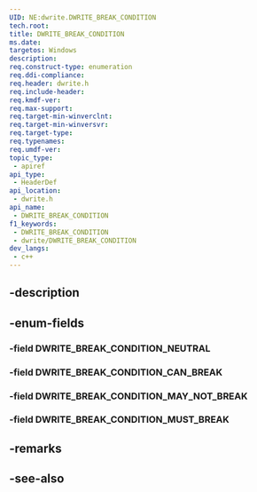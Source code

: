 ```yaml
---
UID: NE:dwrite.DWRITE_BREAK_CONDITION
tech.root: 
title: DWRITE_BREAK_CONDITION
ms.date: 
targetos: Windows
description: 
req.construct-type: enumeration
req.ddi-compliance: 
req.header: dwrite.h
req.include-header: 
req.kmdf-ver: 
req.max-support: 
req.target-min-winverclnt: 
req.target-min-winversvr: 
req.target-type: 
req.typenames: 
req.umdf-ver: 
topic_type:
 - apiref
api_type:
 - HeaderDef
api_location:
 - dwrite.h
api_name:
 - DWRITE_BREAK_CONDITION
f1_keywords:
 - DWRITE_BREAK_CONDITION
 - dwrite/DWRITE_BREAK_CONDITION
dev_langs:
 - c++
---
```


## -description

## -enum-fields

### -field DWRITE_BREAK_CONDITION_NEUTRAL

### -field DWRITE_BREAK_CONDITION_CAN_BREAK

### -field DWRITE_BREAK_CONDITION_MAY_NOT_BREAK

### -field DWRITE_BREAK_CONDITION_MUST_BREAK

## -remarks

## -see-also

